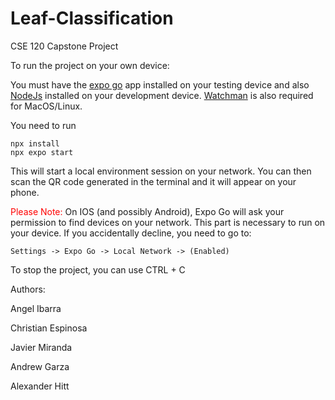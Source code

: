 # Leaf-Classification
CSE 120 Capstone Project

To run the project on your own device:

You must have the [expo go](https://expo.dev/client) app installed on your testing device and also [NodeJs](https://nodejs.org/en/download/current) installed on your development device. 
[Watchman](https://facebook.github.io/watchman/docs/install#buildinstall) is also required for MacOS/Linux.

You need to run 

    npx install
    npx expo start

This will start a local environment session on your network. You can then scan the QR code generated in the terminal and it will appear on your phone.

<span style="color: red;">Please Note:</span>  On IOS (and possibly Android), Expo Go will ask your permission to find devices on your network. This part is necessary to run on your device.
If you accidentally decline, you need to go to:

    Settings -> Expo Go -> Local Network -> (Enabled)

To stop the project, you can use CTRL + C


Authors:

Angel Ibarra 

Christian Espinosa

Javier Miranda

Andrew Garza

Alexander Hitt
